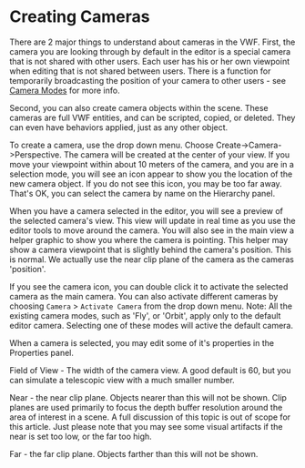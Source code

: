 # Creating Cameras

There are 2 major things to understand about cameras in the VWF. First, the camera you are looking through by default in the editor is a special camera that is not shared with other users. Each user has his or her own viewpoint when editing that is not shared between users. There is a function for temporarily broadcasting the position of your camera to other users - see [Camera Modes](camera-modes.md "Camera Modes") for more info. 

Second, you can also create camera objects within the scene. These cameras are full VWF entities, and can be scripted, copied, or deleted. They can even have behaviors applied, just as any other object. 

To create a camera, use the drop down menu. Choose Create->Camera->Perspective. The camera will be created at the center of your view. If you move your viewpoint within about 10 meters of the camera, and you are in a selection mode, you will see an icon appear to show you the location of the new camera object. If you do not see this icon, you may be too far away. That's OK, you can select the camera by name on the Hierarchy panel. 

When you have a camera selected in the editor, you will see a preview of the selected camera's view. This view will update in real time as you use the editor tools to move around the camera. You will also see in the main view a helper graphic to show you where the camera is pointing. This helper may show a camera viewpoint that is slightly behind the camera's position. This is normal. We actually use the near clip plane of the camera as the cameras 'position'. 

If you see the camera icon, you can double click it to activate the selected camera as the main camera. You can also activate different cameras by choosing `Camera` > `Activate Camera` from the drop down menu. Note: All the existing camera modes, such as 'Fly', or 'Orbit', apply only to the default editor camera. Selecting one of these modes will active the default camera.

When a camera is selected, you may edit some of it's properties in the Properties panel.

Field of View - The width of the camera view. A good default is 60, but you can simulate a telescopic view with a much smaller number.

Near - the near clip plane. Objects nearer than this will not be shown. Clip planes are used primarily to focus the depth buffer resolution around the area of interest in a scene. A full discussion of this topic is out of scope for this article. Just please note that you may see some visual artifacts if the near is set too low, or the far too high.

Far - the far clip plane. Objects farther than this will not be shown.